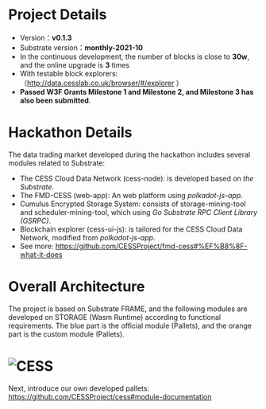 # Project Details
- Version：**v0.1.3**
- Substrate version：**monthly-2021-10**
- In the continuous development, the number of blocks is close to **30w**, and the online upgrade is **3** times
- With testable block explorers:（http://data.cesslab.co.uk/browser/#/explorer ）
- **Passed W3F Grants Milestone 1 and Milestone 2, and Milestone 3 has also been submitted**.

# Hackathon Details
The data trading market developed during the hackathon includes several modules related to Substrate:
- The CESS Cloud Data Network (cess-node): is developed based on *the Substrate*.
- The FMD-CESS (web-app): An web platform using  *polkadot-js-app*.
- Cumulus Encrypted Storage System: consists of storage-mining-tool and scheduler-mining-tool, which using *Go Substrate RPC Client Library (GSRPC)*.
- Blockchain explorer (cess-ui-js): is tailored for the CESS Cloud Data Network, modified from *polkadot-js-app*.
- See more: https://github.com/CESSProject/fmd-cess#%EF%B8%8F-what-it-does

# Overall Architecture
The project is based on Substrate FRAME, and the following modules are developed on STORAGE (Wasm Runtime) according to functional requirements. The blue part is the official module (Pallets), and the orange part is the custom module (Pallets).

# ![CESS](https://raw.githubusercontent.com/Cumulus2021/W3F-illustration/main/CESS-TestNet.png)

Next, introduce our own developed pallets:
https://github.com/CESSProject/cess#module-documentation
